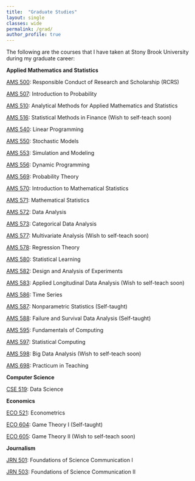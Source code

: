 ```yaml
---
title:  "Graduate Studies"
layout: single
classes: wide
permalink: /grad/
author_profile: true
---
```


The following are the courses that I have taken at Stony Brook University during my graduate career:

**Applied Mathematics and Statistics**

[AMS 500](/grad/ams500/): Responsible Conduct of Research and Scholarship (RCRS)

[AMS 507](/grad/ams507/): Introduction to Probability

[AMS 510](/grad/ams510/): Analytical Methods for Applied Mathematics and Statistics

[AMS 516](/grad/ams516/): Statistical Methods in Finance (Wish to self-teach soon)

[AMS 540](/grad/ams540/): Linear Programming

[AMS 550](/grad/ams550/): Stochastic Models

[AMS 553](/grad/ams553/): Simulation and Modeling

[AMS 556](/grad/ams556/): Dynamic Programming

[AMS 569](/grad/ams569/): Probability Theory

[AMS 570](/grad/ams570/): Introduction to Mathematical Statistics

[AMS 571](/grad/ams571/): Mathematical Statistics

[AMS 572](/grad/ams572/): Data Analysis

[AMS 573](/grad/ams573/): Categorical Data Analysis

[AMS 577](/grad/ams577/): Multivariate Analysis (Wish to self-teach soon)

[AMS 578](/grad/ams578/): Regression Theory

[AMS 580](/grad/ams580/): Statistical Learning

[AMS 582](/grad/ams582/): Design and Analysis of Experiments

[AMS 583](/grad/ams583/): Applied Longitudinal Data Analysis (Wish to self-teach soon)

[AMS 586](/grad/ams586/): Time Series

[AMS 587](/grad/ams587/): Nonparametric Statistics (Self-taught)

[AMS 588](/grad/ams588/): Failure and Survival Data Analysis (Self-taught)

[AMS 595](/grad/ams595/): Fundamentals of Computing

[AMS 597](/grad/ams597/): Statistical Computing

[AMS 598](/grad/ams598/): Big Data Analysis (Wish to self-teach soon)

[AMS 698](/grad/ams698/): Practicum in Teaching

**Computer Science**

[CSE 519](/grad/cse519/): Data Science

**Economics**

[ECO 521](/grad/eco521/): Econometrics

[ECO 604](/grad/eco604/): Game Theory I (Self-taught)

[ECO 605](/grad/eco605/): Game Theory II (Wish to self-teach soon)

**Journalism**

[JRN 501](/grad/jrn501/): Foundations of Science Communication I

[JRN 503](/grad/jrn503/): Foundations of Science Communication II
